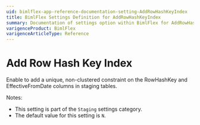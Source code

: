 ```yaml
---
uid: bimlflex-app-reference-documentation-setting-AddRowHashKeyIndex
title: BimlFlex Settings Definition for AddRowHashKeyIndex
summary: Documentation of settings option within BimlFlex for AddRowHashKeyIndex
varigenceProduct: BimlFlex
varigenceArticleType: Reference
---
```


# Add Row Hash Key Index

Enable to add a unique, non-clustered constraint on the RowHashKey and EffectiveFromDate columns in staging tables.

Notes:
* This setting is part of the `Staging` settings category.
 * The default value for this setting is `N`.